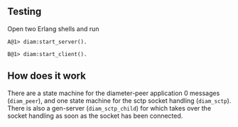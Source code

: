 
Testing
---

Open two Erlang shells and run

    A@1> diam:start_server().

    B@1> diam:start_client().


How does it work
---

There are a state machine for the diameter-peer application 0 messages
(`diam_peer`), and one state machine for the sctp socket handling
(`diam_sctp`). There is also a gen-server (`diam_sctp_child`) for
which takes over the socket handling as soon as the socket has been
connected.


